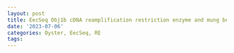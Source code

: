 ```yaml
---
layout: post
title: EecSeq Obj1b cDNA reamplification restriction enzyme and mung bean nuclease treatment
date: '2023-07-06'
categories: Oyster, EecSeq, RE																																																																									 RE
tags: 
---
```

